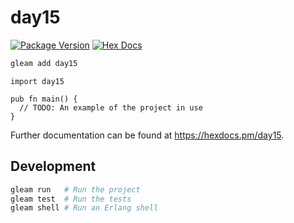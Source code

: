 # day15

[![Package Version](https://img.shields.io/hexpm/v/day15)](https://hex.pm/packages/day15)
[![Hex Docs](https://img.shields.io/badge/hex-docs-ffaff3)](https://hexdocs.pm/day15/)

```sh
gleam add day15
```
```gleam
import day15

pub fn main() {
  // TODO: An example of the project in use
}
```

Further documentation can be found at <https://hexdocs.pm/day15>.

## Development

```sh
gleam run   # Run the project
gleam test  # Run the tests
gleam shell # Run an Erlang shell
```
